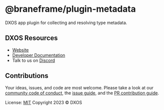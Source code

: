 # @braneframe/plugin-metadata

DXOS app plugin for collecting and resolving type metadata.

## DXOS Resources

- [Website](https://dxos.org)
- [Developer Documentation](https://docs.dxos.org)
- Talk to us on [Discord](https://discord.gg/eXVfryv3sW)

## Contributions

Your ideas, issues, and code are most welcome. Please take a look at our [community code of conduct](https://github.com/dxos/dxos/blob/main/CODE_OF_CONDUCT.md), the [issue guide](https://github.com/dxos/dxos/blob/main/CONTRIBUTING.md#submitting-issues), and the [PR contribution guide](https://github.com/dxos/dxos/blob/main/CONTRIBUTING.md#submitting-prs).

License: [MIT](./LICENSE) Copyright 2023 © DXOS
